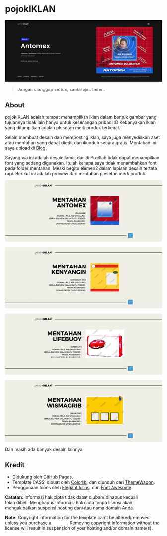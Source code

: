 # pojokIKLAN

![Preview](./img/__readme/__readme.jpg)

> Jangan dianggap serius, santai aja.. hehe..


## About
pojokIKLAN adalah tempat menampilkan iklan dalam bentuk gambar yang tujuannya tidak lain hanya untuk kesenangan pribadi :D Kebanyakan iklan yang ditampilkan adalah plesetan merk produk terkenal. 

Selain membuat desain dan memposting iklan, saya juga menyediakan aset atau mentahan yang dapat diedit dan diunduh secara gratis. Mentahan ini saya upload di [Blog](blog.html).

Sayangnya ini adalah desain lama, dan di Pixellab tidak dapat menampilkan font yang sedang digunakan. Itulah kenapa saya tidak menambahkan font pada folder mentahan. Meski begitu elemen2 dalam lapisan desain tertata rapi. Berikut ini adalah preview dari mentahan plesetan merk produk.

![Preview](./img/__readme/__md-1.jpg)

![Preview](./img/__readme/__md-2.jpg)

![Preview](./img/__readme/__md-3.jpg)

![Preview](./img/__readme/__md-4.png)

Dan masih ada banyak desain lainnya.


## Kredit

* Didukung oleh [GitHub Pages](https://pages.github.com/).
* Template CASSI dibuat oleh [Colorlib](https://colorlib.com), dan diunduh dari [ThemeWagon](themewagon.github.io/).
* Penggunaan Icons oleh
[Elegant Icons](https://www.elegantthemes.com/blog/resources/elegant-icon-font), dan
[Font Awesome](https://fontawesome.com).


**Catatan:** Informasi hak cipta tidak dapat diubah/ dihapus kecuali <a href="https://colorlib.com/wp/licence/" style="color:white"><u>lisensi</u></a> telah dibeli. Menghapus informasi hak cipta tanpa lisensi akan mengakibatkan suspensi hosting dan/atau nama domain Anda.

**Note:** 
Copyright information for the template can't be altered/removed unless you purchase a <a href="https://colorlib.com/wp/licence/" style="color:white"><u>license</u></a>. Removing copyright information without the license will result in suspension of your hosting and/or domain name(s).